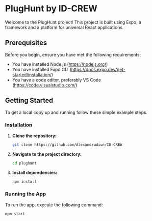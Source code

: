 
# PlugHunt by ID-CREW

Welcome to the PlugHunt project! This project is built using Expo, a framework and a platform for universal React applications.

## Prerequisites

Before you begin, ensure you have met the following requirements:

- You have installed Node.js (https://nodejs.org/)
- You have installed Expo CLI (https://docs.expo.dev/get-started/installation/)
- You have a code editor, preferably VS Code (https://code.visualstudio.com/)

## Getting Started

To get a local copy up and running follow these simple example steps.

### Installation

1. **Clone the repository:**

    ```sh
    git clone https://github.com/Alexandrudiun/ID-CREW
    ```

2. **Navigate to the project directory:**

    ```sh
    cd plughunt
    ```

3. **Install dependencies:**

    ```sh
    npm install
    ```

### Running the App

To run the app, execute the following command:

```sh
npm start

